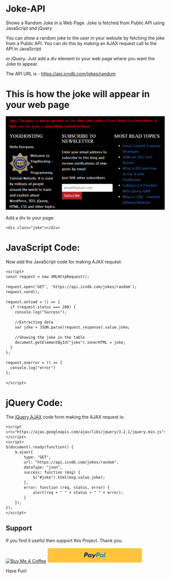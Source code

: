 # Joke-API
Shows a Random Joke in a Web Page. Joke is fetched from Public API using JavaScript and jQuery

You can show a random joke to the user in your website by fetching the joke from a Public API. You can do this by making an AJAX request call to the API in JavaScript 

or jQuery. Just add a div element to your web page where you want the Joke to appear. 

The API URL is - https://api.icndb.com/jokes/random

# This is how the joke will appear in your web page
![joke api](image.png "Joke API")

Add a div to your page:

```
<div class="joke"></div>
```

# JavaScript Code:
Now add the JavaScript code for making AJAX request:

```
<script>
const request = new XMLHttpRequest();
 
request.open('GET', 'https://api.icndb.com/jokes/random');
request.send(); 
 
request.onload = () => {
  if (request.status === 200) {
    console.log("Success"); 
    
    //Extracting data
    var joke = JSON.parse(request.response).value.joke;
    
    //Showing the joke in the table
    document.getElementById("joke").innerHTML = joke;   
  } 
};
 
request.onerror = () => {
  console.log("error")
}; 

</script>
```

# jQuery Code:
The [jQuery AJAX](https://www.yogihosting.com/jquery-ajax/) code form making the AJAX request is:

```
<script src="https://ajax.googleapis.com/ajax/libs/jquery/3.2.1/jquery.min.js"></script>
<script>
$(document).ready(function() {
    $.ajax({
        type: "GET",
        url: "https://api.icndb.com/jokes/random",
		dataType: "json",
        success: function (msg) {
            $("#joke").html(msg.value.joke);
        },
        error: function (req, status, error) {
            alert(req + " " + status + " " + error);
        }
    });
});
</script>
```

## Support

If you find it useful then support this Project. Thank you.

<a href="https://www.buymeacoffee.com/YogYogi" target="_blank"><img src="https://cdn.buymeacoffee.com/buttons/default-orange.png" alt="Buy Me A Coffee" width="200"></a>
<a href="https://www.paypal.com/paypalme/yogihosting" target="_blank"><img src="https://raw.githubusercontent.com/yogyogi/yogyogi/main/paypal.png" alt="Paypal Me" width="300"></a>


Have Fun!
